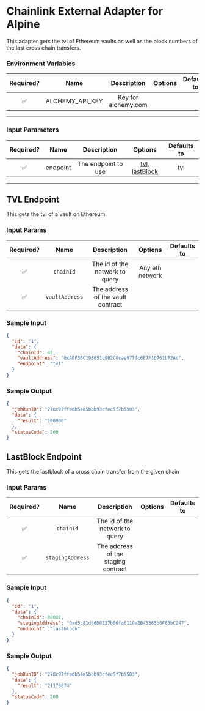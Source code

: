 # Chainlink External Adapter for Alpine

This adapter gets the tvl of Ethereum vaults as well as the block numbers of the last cross chain transfers.

### Environment Variables

| Required? |      Name       |     Description     | Options | Defaults to |
| :-------: | :-------------: | :-----------------: | :-----: | :---------: |
|    ✅     | ALCHEMY_API_KEY | Key for alchemy.com |         |             |

---

### Input Parameters

| Required? |   Name   |     Description     |                        Options                         | Defaults to |
| :-------: | :------: | :-----------------: | :----------------------------------------------------: | :---------: |
|    ✅     | endpoint | The endpoint to use | [tvl](#TVL-Endpoint), [lastBlock](#LastBlock-Endpoint) |     tvl     |

---

## TVL Endpoint

This gets the tvl of a vault on Ethereum

### Input Params

| Required? |      Name      |            Description            |     Options     | Defaults to |
| :-------: | :------------: | :-------------------------------: | :-------------: | :---------: |
|    ✅     |   `chainId`    |  The id of the network to query   | Any eth network |             |
|    ✅     | `vaultAddress` | The address of the vault contract |                 |             |

### Sample Input

```json
{
  "id": "1",
  "data": {
    "chainId": 42,
    "vaultAddress": "0xA0F3BC193651c902C0cae9779c6E7F10761bF2Ac",
    "endpoint": "tvl"
  }
}
```

### Sample Output

```json
{
  "jobRunID": "278c97ffadb54a5bbb93cfec5f7b5503",
  "data": {
    "result": "100000"
  },
  "statusCode": 200
}
```

## LastBlock Endpoint

This gets the lastblock of a cross chain transfer from the given chain

### Input Params

| Required? |       Name       |             Description             | Options | Defaults to |
| :-------: | :--------------: | :---------------------------------: | :-----: | :---------: |
|    ✅     |    `chainId`     |   The id of the network to query    |         |             |
|    ✅     | `stagingAddress` | The address of the staging contract |         |             |

### Sample Input

```json
{
  "id": "1",
  "data": {
    "chainId": 80001,
    "stagingAddress": "0xd5c81d46D8237b06fa6110aEB43363b6F63bC247",
    "endpoint": "lastblock"
  }
}
```

### Sample Output

```json
{
  "jobRunID": "278c97ffadb54a5bbb93cfec5f7b5503",
  "data": {
    "result": "21170874"
  },
  "statusCode": 200
}
```
